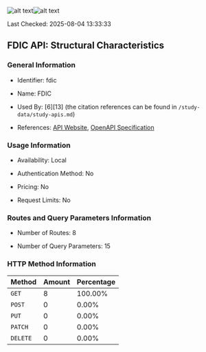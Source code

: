 ![alt text](https://img.shields.io/badge/OpenAPI_Specification-Valid-brightgreen.svg)![alt text](https://img.shields.io/badge/Server_URL-Invalid-red.svg)

Last Checked: 2025-08-04 13:33:33

## FDIC API: Structural Characteristics

### General Information

- Identifier: fdic

- Name: FDIC

- Used By: [6][13] (the citation references can be found in `/study-data/study-apis.md`)

- References: [API Website](https://github.com/ContinuityControl/fdic), [OpenAPI Specification](https://www.postman.com/api-evangelist/federal-deposit-insurance-corporation-fdic/collection/ddi8s3a/fdic-bank-data-api-beta)

### Usage Information

- Availability: Local

- Authentication Method: No

- Pricing: No

- Request Limits: No

### Routes and Query Parameters Information

- Number of Routes: 8

- Number of Query Parameters: 15

### HTTP Method Information

| Method | Amount | Percentage |
|--------|--------|------------|
| `GET` | 8 | 100.00% |
| `POST` | 0 | 0.00% |
| `PUT` | 0 | 0.00% |
| `PATCH` | 0 | 0.00% |
| `DELETE` | 0 | 0.00% |
